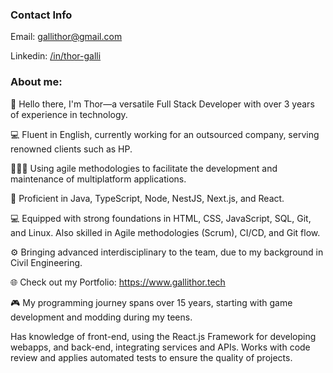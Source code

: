 ### Contact Info
Email: gallithor@gmail.com

Linkedin: [/in/thor-galli](https://www.linkedin.com/in/thor-galli/)

### About me:

👋  Hello there, I'm Thor—a versatile Full Stack Developer with over 3 years of experience in technology.

💻  Fluent in English, currently working for an outsourced company, serving renowned clients such as HP.

🏃🏼‍♂  Using agile methodologies to facilitate the development and maintenance of multiplatform applications.

🔨 Proficient in Java, TypeScript, Node, NestJS, Next.js, and React. 

💻 Equipped with strong foundations in HTML, CSS, JavaScript, SQL, Git, and Linux. Also skilled in Agile methodologies (Scrum), CI/CD, and Git flow.

⚙ Bringing advanced interdisciplinary to the team, due to my background in Civil Engineering.

🌐 Check out my Portfolio: https://www.gallithor.tech

🎮 My programming journey spans over 15 years, starting with game development and modding during my teens.



Has knowledge of front-end, using the React.js Framework for developing webapps, and back-end, integrating services and APIs. Works with code review and applies automated tests to ensure the quality of projects.
